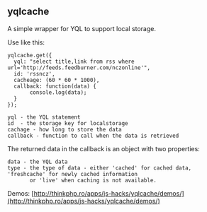 yqlcache
--------

A simple wrapper for YQL to support local storage.

Use like this:

    yqlcache.get({
      yql: "select title,link from rss where url='http://feeds.feedburner.com/nczonline'",
      id: 'rssncz',
      cacheage: (60 * 60 * 1000),
      callback: function(data) {
           console.log(data); 
      }
    });

    yql - the YQL statement
    id  - the storage key for localstorage
    cachage - how long to store the data
    callback - function to call when the data is retrieved


The returned data in the callback is an object with two properties:

    data - the YQL data
    type - the type of data - either 'cached' for cached data, 'freshcache' for newly cached information
           or 'live' when caching is not available.


Demos: [http://thinkphp.ro/apps/js-hacks/yqlcache/demos/](http://thinkphp.ro/apps/js-hacks/yqlcache/demos/)
            
                              

